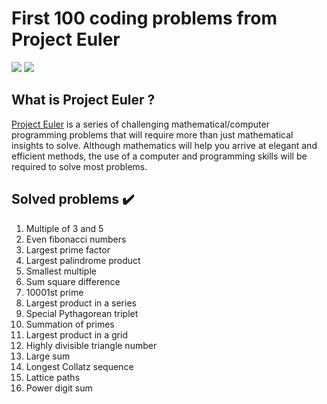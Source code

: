 # First 100 coding problems from Project Euler

![](https://img.shields.io/badge/Language-JavaScript-yellow)
![](https://img.shields.io/badge/Progress-15/100-success)

## What is Project Euler ?

[Project Euler](https://projecteuler.net/about) is a series of challenging mathematical/computer programming problems that will require more than just mathematical insights to solve. Although mathematics will help you arrive at elegant and efficient methods, the use of a computer and programming skills will be required to solve most problems.

## Solved problems :heavy_check_mark:
 1. Multiple of 3 and 5
 2. Even fibonacci numbers
 3. Largest prime factor
 4. Largest palindrome product
 5. Smallest multiple
 6. Sum square difference
 7. 10001st prime
 8. Largest product in a series
 9. Special Pythagorean triplet
10. Summation of primes
11. Largest product in a grid
12. Highly divisible triangle number
13. Large sum
14. Longest Collatz sequence
15. Lattice paths
16. Power digit sum
